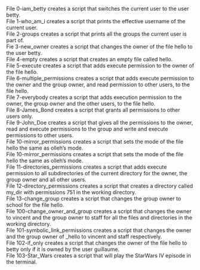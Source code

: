File 0-iam_betty creates a script that switches the current user to the user betty.\
File 1-who_am_i creates a script that prints the effective username of the current user.\
File 2-groups creates a script that prints all the groups the current user is part of.\
Fie 3-new_owner creates a script that changes the owner of the file hello to the user betty.\
File 4-empty creates a script that creates an empty file called hello.\
File 5-execute creates a script that adds execute permission to the owner of the file hello.\
File 6-multiple_permissions creates a script that adds execute permission to the owner and the group owner, and read permission to other users, to the file hello.\
File 7-everybody creates a script that adds execution permission to the owner, the group owner and the other users, to the file hello.\
File 8-James_Bond creates a script that grants all permissions to other users only.\
File 9-John_Doe creates a script that gives all the permissions to the owner, read and execute permissions to the group and write and execute permissions to other users.\
File 10-mirror_permissions creates a script that sets the mode of the file hello the same as olleh’s mode.\
File 10-mirror_permissions creates a script that sets the mode of the file hello the same as olleh’s mode.\
File 11-directories_permissions creates a script that adds execute permission to all subdirectories of the current directory for the owner, the group owner and all other users.\
File 12-directory_permissions creates a script that creates a directory called my_dir with permissions 751 in the working directory.\
File 13-change_group creates a script that changes the group owner to school for the file hello.\
File 100-change_owner_and_group creates a script that changes the owner to vincent and the group owner to staff for all the files and directories in the working directory.\
File 101-symbolic_link_permissions creates a script that changes the owner and the group owner of _hello to vincent and staff respectively.\
File 102-if_only creates a script that changes the owner of the file hello to betty only if it is owned by the user guillaume.\
File 103-Star_Wars creates a script that will play the StarWars IV episode in the terminal.
